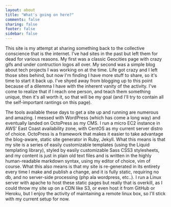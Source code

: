 ```yaml
---
layout: about
title: "What's going on here?"
comments: false
sharing: false
footer: false
sidebar: false
---
```

This site is my attempt at sharing something back to the collective conscience that is the internet. I've had sites in the past but left them for dead for various reasons. My first was a classic Geocities page with crazy gifs and under contruction logos all over. My second was a simple blog about tech projects I was working on at the time. Life got crazy and I left those sites behind, but now I'm finding I have more stuff to share, so it's time to start it back up. I've shyed away from blogging up to this point because of a dilemma I have with the inherent vanity of the activity. I've come to realize that if I reach one person, and teach them something unique, then it's all worth it, so that will be my goal (and I'll try to contain all the self-important rantings on this page). 

The tools available these days to get a site up and running are numerous and amazing. I messed with WordPress (which has come a long way) and eventually landed on OctoPress as my CMS. I run a micro EC2 instance in AWS' East Coast availability zone, with CentOS as my current server distro of choice. OctoPress is a framework that makes it easier to take advantage the blog-aware, static site generator in Ruby, Jekyll. What this means is that my site is a series of easily customizable templates (using the Liquid templating library), styled by easily customizable Sass CSS3 stylesheets, and my content is just in plain old text files and is written in the highly human-readable markdown syntax, using my editor of choice, vim of course. What this also means is that my site is re-generated in its entirety every time I make and publish a change, and it is fully static, requiring no db, and no server-side processing (php ala wordpress, etc..). I run a Linux server with apache to host these static pages but really that is overkill, as I could throw my site up on a CDN like S3, or even host it from GitHub or Heroku, but I enjoy the activity of maintaining a remote linux box, so I'll stick with my current setup for now.
